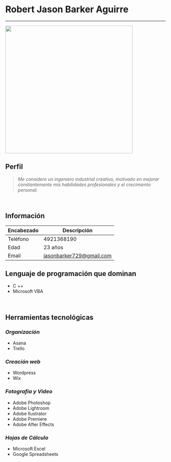 # **Robert Jason Barker Aguirre**
---

<img src="https://scontent-qro1-1.xx.fbcdn.net/v/t31.0-8/16836112_1638742772819177_3246735869503619711_o.jpg?_nc_cat=108&_nc_sid=85a577&_nc_ohc=77lRURB-RHoAX9Q0pQf&_nc_ht=scontent-qro1-1.xx&oh=54beb089721c7a6a0b6eba81b6da6ed6&oe=5F81BE11" width="400">

##    Perfil
>*Me considero un ingeniero industrial creativo, motivado en mejorar constantemente mis habilidades profesionales y el crecimiento personal.*

<br>

##    Información
| Encabezado | Descripción |
| ----------- | ----------- |
 Teléfono | 4921368190
 Edad | 23 años
 Email | jasonbarker729@gmail.com 

## Lenguaje de programación que dominan
- C ++
- Microsoft VBA

<br>

## Herramientas tecnológicas
### ***Organización***
- Asana
- Trello

### ***Creación web***
- Wordpress
- Wix

### ***Fotografía y Video***
- Adobe Photoshop
- Adobe Lightroom
- Adobe Ilustrator
- Adobe Premiere
- Adobe After Effects

### ***Hojas de Cálculo***
- Microsoft Excel
- Google Spreadsheets
